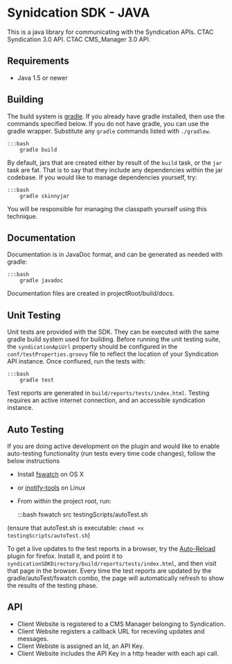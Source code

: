 Synidcation SDK - JAVA
=======================

This is a java library for communicating with the Syndication APIs.
  CTAC Syndication 3.0 API.
  CTAC CMS_Manager 3.0 API.

Requirements
---------------------------
- Java 1.5 or newer

Building
---------------------------
The build system is [gradle](http://www.gradle.org). If you already have gradle installed, then use the commands specified below. If you do not have gradle, you can use the gradle wrapper. Substitute any `gradle` commands listed with `./gradlew`.

	:::bash
		gradle build
		
By default, jars that are created either by result of the `build` task, or the `jar` task are fat. That is to say that they include any dependencies within the jar codebase. If you would like to manage dependencies yourself, try:

	:::bash
		gradle skinnyjar

You will be responsible for managing the classpath yourself using this technique.

Documentation
---------------------------
Documentation is in JavaDoc format, and can be generated as needed with gradle:

	:::bash
		gradle javadoc
		
Documentation files are created in projectRoot/build/docs.

Unit Testing
---------------------------
Unit tests are provided with the SDK. They can be executed with the same gradle build system used for building. Before running the unit testing suite, the `syndicationApiUrl` property should be configured in the `conf/testProperties.groovy` file to reflect the location of your Syndication API instance. Once confiured, run the tests with:

	:::bash
		gradle test

Test reports are generated in `build/reports/tests/index.html`. Testing requires an active internet connection, and an accessible syndication instance.

Auto Testing
---------------------------
If you are doing active development on the plugin and would like to enable auto-testing functionality (run tests every time code changes), follow the below instructions

- Install [fswatch](https://github.com/alandipert/fswatch) on OS X
- or [inotify-tools](https://github.com/rvoicilas/inotify-tools/wiki) on Linux
- From within the project root, run: 

	:::bash
		fswatch src testingScripts/autoTest.sh
		
(ensure that autoTest.sh is executable: `chmod +x testingScripts/autoTest.sh`)

To get a live updates to the test reports in a browser, try the [Auto-Reload](https://addons.mozilla.org/en-US/firefox/addon/auto-reload/) plugin for firefox. Install it, and point it to `syndicationSDKDirectory/build/reports/tests/index.html`, and then visit that page in the browser. Every time the test reports are updated by the gradle/autoTest/fswatch combo, the page will automatically refresh to show the results of the testing phase.

API
---------------------------
  - Client Website is registered to a CMS Manager belonging to Syndication.
  - Client Website registers a callback URL for receviing updates and messages.
  - Client Webiste is assigned an Id, an API Key.
  - Client Website includes the API Key in a http header with each api call.
